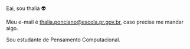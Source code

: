 Eai, sou thalia 👽


Meu e-mail é thalia.ponciano@escola.pr.gov.br, caso precise me mandar algo.



Sou estudante de Pensamento Computacional.


